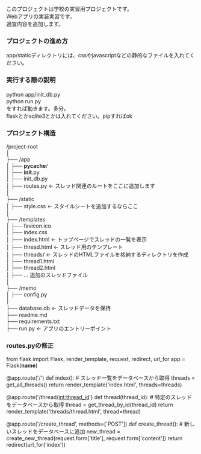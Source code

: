 このプロジェクトは学校の実習用プロジェクトです。<br>
Webアプリの実装実習です。<br>
適宜内容を追加します。

### プロジェクトの進め方
app/staticディレクトリには、cssやjavascriptなどの静的なファイルを入れてください。

### 実行する際の説明
python app/init_db.py　<br>
python run.py <br>
をすれば動きます。多分。<br>
flaskとかsqlite3とかは入れてください。pipすればok

### プロジェクト構造
/project-root<br>
│<br>
├── /app<br>
│   ├── __pycache__/<br>
│   ├── __init__.py<br>
│   ├── init_db.py<br>
│   ├── routes.py  ← スレッド関連のルートをここに追加します<br>
│<br>
├── /static<br>
│   ├── style.css  ← スタイルシートを追加するならここ<br>
│<br>
├── /templates<br>
│   ├── favicon.ico<br>
│   ├── index.css<br>
│   ├── index.html  ← トップページでスレッドの一覧を表示<br>
│   ├── thread.html  ← スレッド用のテンプレート<br>
│   ├── threads/    ← スレッドのHTMLファイルを格納するディレクトリを作成<br>
│       ├── thread1.html<br>
│       ├── thread2.html<br>
│       ├── ... 追加のスレッドファイル<br>
│<br>
├── /memo<br>
│   ├── config.py<br>
│<br>
├── database.db  ← スレッドデータを保持<br>
├── readme.md<br>
├── requirements.txt<br>
├── run.py  ← アプリのエントリーポイント<br>

### routes.pyの修正
from flask import Flask, render_template, request, redirect, url_for
app = Flask(__name__)

@app.route('/')
def index():
    # スレッド一覧をデータベースから取得
    threads = get_all_threads()
    return render_template('index.html', threads=threads)

@app.route('/thread/<int:thread_id>')
def thread(thread_id):
    # 特定のスレッドをデータベースから取得
    thread = get_thread_by_id(thread_id)
    return render_template('threads/thread.html', thread=thread)

@app.route('/create_thread', methods=['POST'])
def create_thread():
    # 新しいスレッドをデータベースに追加
    new_thread = create_new_thread(request.form['title'], request.form['content'])
    return redirect(url_for('index'))
